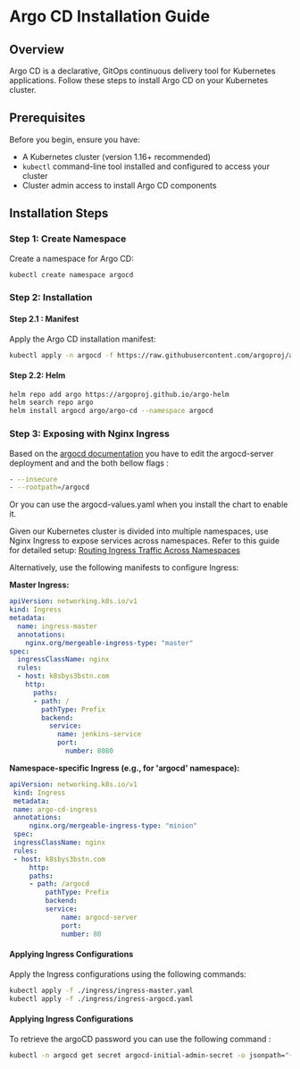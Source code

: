 # Argo CD Installation Guide

## Overview

Argo CD is a declarative, GitOps continuous delivery tool for Kubernetes applications. Follow these steps to install Argo CD on your Kubernetes cluster.

## Prerequisites

Before you begin, ensure you have:

- A Kubernetes cluster (version 1.16+ recommended)
- `kubectl` command-line tool installed and configured to access your cluster
- Cluster admin access to install Argo CD components

## Installation Steps

### Step 1: Create Namespace

Create a namespace for Argo CD:

```bash
kubectl create namespace argocd
```

### Step 2: Installation

#### Step 2.1 : Manifest

Apply the Argo CD installation manifest:

```bash
kubectl apply -n argocd -f https://raw.githubusercontent.com/argoproj/argo-cd/stable/manifests/install.yaml
```

#### Step 2.2: Helm

```bash
helm repo add argo https://argoproj.github.io/argo-helm
helm search repo argo
helm install argocd argo/argo-cd --namespace argocd
```


### Step 3: Exposing with Nginx Ingress
Based on the [argocd documentation](https://argo-cd.readthedocs.io/en/stable/operator-manual/ingress/) you have to edit the argocd-server deployment and and the both bellow flags :
```bash
- --insecure
- --rootpath=/argocd
```

Or you can use the argocd-values.yaml when you install the chart to enable it.


   Given our Kubernetes cluster is divided into multiple namespaces, use Nginx Ingress to expose services across namespaces. Refer to this guide for detailed setup:
   [Routing Ingress Traffic Across Namespaces](https://tech.aabouzaid.com/2022/08/2-ways-to-route-ingress-traffic-across-namespaces.html)

   Alternatively, use the following manifests to configure Ingress:

   **Master Ingress:**

   ```yaml
   apiVersion: networking.k8s.io/v1
   kind: Ingress
   metadata:
     name: ingress-master
     annotations:
       nginx.org/mergeable-ingress-type: "master"
   spec:
     ingressClassName: nginx
     rules:
     - host: k8sbys3bstn.com
       http:
         paths:
         - path: /
           pathType: Prefix
           backend:
             service:
               name: jenkins-service
               port:
                 number: 8080
   ```

   **Namespace-specific Ingress (e.g., for 'argocd' namespace):**

   ```yaml
   apiVersion: networking.k8s.io/v1
    kind: Ingress
    metadata:
    name: argo-cd-ingress
    annotations:
        nginx.org/mergeable-ingress-type: "minion"
    spec:
    ingressClassName: nginx
    rules:
    - host: k8sbys3bstn.com
        http:
        paths:
        - path: /argocd
            pathType: Prefix
            backend:
            service:
                name: argocd-server
                port:
                number: 80
   ```

#### Applying Ingress Configurations

Apply the Ingress configurations using the following commands:

```bash
kubectl apply -f ./ingress/ingress-master.yaml
kubectl apply -f ./ingress/ingress-argocd.yaml
```

#### Applying Ingress Configurations

To retrieve the argoCD password you can use the following command : 

```bash
kubectl -n argocd get secret argocd-initial-admin-secret -o jsonpath="{.data.password}" | base64 -d
```
